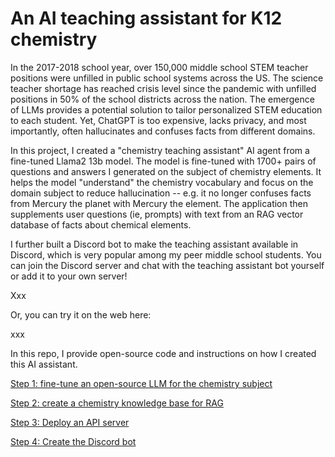 # An AI teaching assistant for K12 chemistry

In the 2017-2018 school year, over 150,000 middle school STEM teacher positions were unfilled in public school systems across the US. The science teacher shortage has reached crisis level since the pandemic with unfilled positions in 50% of the school districts across the nation. The emergence of LLMs provides a potential solution to tailor personalized STEM education to each student. Yet, ChatGPT is too expensive, lacks privacy, and most importantly, often hallucinates and confuses facts from different domains. 

In this project, I created a "chemistry teaching assistant" AI agent from a fine-tuned Llama2 13b model. The model is fine-tuned with 1700+ pairs of questions and answers I generated on the subject of chemistry elements. It helps the model "understand" the chemistry vocabulary and focus on the domain subject to reduce hallucination -- e.g. it no longer confuses facts from Mercury the planet with Mercury the element. The application then supplements user questions (ie, prompts) with text from an RAG vector database of facts about chemical elements. 

I further built a Discord bot to make the teaching assistant available in Discord, which is very popular among my peer middle school students. You can join the Discord server and chat with the teaching assistant bot yourself or add it to your own server!

Xxx

Or, you can try it on the web here: 

xxx

In this repo, I provide open-source code and instructions on how I created this AI assistant.

[Step 1: fine-tune an open-source LLM for the chemistry subject](fine-tune-model/)

[Step 2: create a chemistry knowledge base for RAG](rag-embeddings/)

[Step 3: Deploy an API server](api-server/)

[Step 4: Create the Discord bot](discord/)


